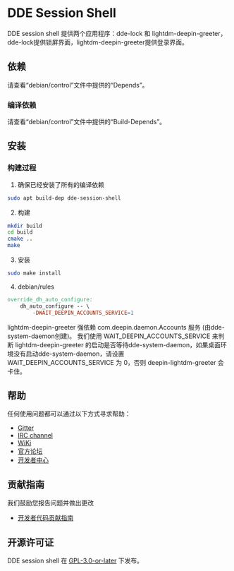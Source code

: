 # DDE Session Shell

DDE session shell 提供两个应用程序：dde-lock 和 lightdm-deepin-greeter，dde-lock提供锁屏界面，lightdm-deepin-greeter提供登录界面。

## 依赖
请查看“debian/control”文件中提供的“Depends”。

### 编译依赖
请查看“debian/control”文件中提供的“Build-Depends”。

## 安装

### 构建过程

1. 确保已经安装了所有的编译依赖
```bash
sudo apt build-dep dde-session-shell
```

2. 构建
```bash
mkdir build
cd build
cmake ..
make
```

3. 安装
```bash
sudo make install
```

4. debian/rules

```makefile
override_dh_auto_configure:
	dh_auto_configure -- \
		-DWAIT_DEEPIN_ACCOUNTS_SERVICE=1
```
lightdm-deepin-greeter 强依赖 com.deepin.daemon.Accounts 服务 (由dde-system-daemon创建)。
我们使用 WAIT_DEEPIN_ACCOUNTS_SERVICE 来判断 lightdm-deepin-greeter 的启动是否等待dde-system-daemon，如果桌面环境没有启动dde-system-daemon，请设置 WAIT_DEEPIN_ACCOUNTS_SERVICE 为 0，否则 deepin-lightdm-greeter 会卡住。

## 帮助
任何使用问题都可以通过以下方式寻求帮助：

* [Gitter](https://gitter.im/orgs/linuxdeepin/rooms)
* [IRC channel](https://webchat.freenode.net/?channels=deepin)
* [WiKi](https://wiki.deepin.org)
* [官方论坛](https://bbs.deepin.org)
* [开发者中心](https://github.com/linuxdeepin/dde-session-shell) 

## 贡献指南

我们鼓励您报告问题并做出更改

- [开发者代码贡献指南](https://github.com/linuxdeepin/developer-center/wiki/Contribution-Guidelines-for-Developers) 

## 开源许可证
DDE session shell 在 [GPL-3.0-or-later](LICENSE) 下发布。
